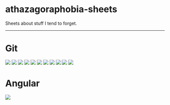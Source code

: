 # athazagoraphobia-sheets

Sheets about stuff I tend to forget.
***
# Git

<img src="https://github.com/nesrinesghaier/athazagoraphobia-sheets/blob/master/git/git_cheat_sheet.png">
<img src="https://github.com/nesrinesghaier/athazagoraphobia-sheets/blob/master/git/repo-checkout.png">
<img src="https://github.com/nesrinesghaier/athazagoraphobia-sheets/blob/master/git/workflow.png">
<img src="https://github.com/nesrinesghaier/athazagoraphobia-sheets/blob/master/git/git-commit.png">
<img src="https://github.com/nesrinesghaier/athazagoraphobia-sheets/blob/master/git/git-push.png">
<img src="https://github.com/nesrinesghaier/athazagoraphobia-sheets/blob/master/git/git-branch.png">
<img src="https://github.com/nesrinesghaier/athazagoraphobia-sheets/blob/master/git/git-merge.png">
<img src="https://github.com/nesrinesghaier/athazagoraphobia-sheets/blob/master/git/git-tag.png">
<img src="https://github.com/nesrinesghaier/athazagoraphobia-sheets/blob/master/git/git-log.png">
<img src="https://github.com/nesrinesghaier/athazagoraphobia-sheets/blob/master/git/git-local.png">
<img src="https://github.com/nesrinesghaier/athazagoraphobia-sheets/blob/master/git/semantic-versioning.png"> 

# Angular 

<img src="https://github.com/nesrinesghaier/athazagoraphobia-sheets/blob/master/angular/angular-hooks.png">
